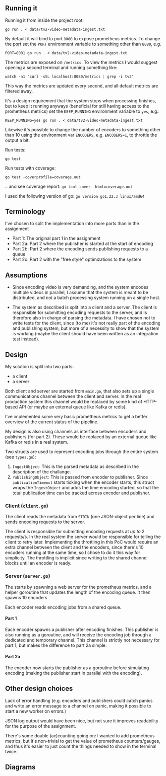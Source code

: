#

## Running it

Running it from inside the project root:

```go run . < data/tv2-video-metadata-ingest.txt```

By default it will bind to port `8080` to expose prometheus metrics. To change the port set the `PORT` environment variable to something other than `8080`, e.g.

```PORT=8081 go run . < data/tv2-video-metadata-ingest.txt```

The metrics are exposed on `/metrics`. To view the metrics I would suggest opening a second terminal and running something like:

```watch -n1 "curl -sSL localhost:8080/metrics | grep -i tv2"```

This way the metrics are updated every second, and all default metrics are filtered away.

It's a design requirement that the system stops when processing finishes, but to keep it running anyways (beneficial for still having access to the prometheus metrics) set the `KEEP_RUNNING` environment variable to `yes`, e.g.:

```KEEP_RUNNING=yes go run . < data/tv2-video-metadata-ingest.txt```

Likewise it's possible to change the number of encoders to something other than 10 using the environment var `ENCODERS`, e.g. `ENCODERS=1`, to throttle the output a bit.


Run tests:

```go test```


Run tests with coverage:

```go test -coverprofile=coverage.out```

.. and see coverage report:
```go tool cover -html=coverage.out```


I used the following version of go:
```go version go1.22.3 linux/amd64```


## Terminology

I've chosen to split the implementation into more parts than in the assignment

- Part 1: The original part 1 in the assignment
- Part 2a: Part 2 where the publisher is started at the start of encoding
- Part 2b: Part 2 where the encoding sends publishing requests to a queue
- Part 2c: Part 2 with the "free style" optimizations to the system


## Assumptions

- Since encoding video is very demanding, and the system encodes multiple videos in parallel, I assume that the system is meant to be distributed, and _not_ a batch processing system running on a single host.

- The system as described is split into a client and a server. The client is responsible for submitting encoding requests to the server, and is therefore also in charge of parsing the metadata. I have chosen not to write tests for the client, since (to me) it's not really part of the encoding and publishing system, but more of a necessity to show that the system is working (maybe the client should have been written as an integration test instead).





## Design

My solution is split into two parts:
- a client
- a server

Both client and server are started from `main.go`, that also sets up a single communications channel between the client and server. In the real production system this channel would be replaced by some kind of HTTP-based API (or maybe an external queue like Kafka or redis).

I've implemented some very basic prometheus metrics to get a better overview of the current status of the pipeline.

My design is also using channels as interface between encoders and publishers (for part 2). These would be replaced by an external queue like Kafka or redis in a real system.

Two structs are used to represent encoding jobs through the entire system (see `types.go`):

1. `IngestObject`: This is the parsed metadata as described in the description of the challange.
2. `PublishingObject`: This is passed from encoder to publisher. Since `publicationTimeout` starts ticking when the encoder starts, this struct wraps the `IngestObject` and adds the time encoding started, so that the total publication time can be tracked across encoder and publisher.


### Client (`client.go`)

The client reads the metadata from `STDIN` (one JSON-object per line) and sends encoding requests to the server.

The client is responsible for submitting encoding requests at _up to_ 2 requests/s. In the real system the server would be responsible for telling the client to retry later. Implementing the throttling in this PoC would require an extra channel between the client and the encoders, since there's 10 encoders running at the same time, so I chose to do it this way for simplicity. The throttling is implicit since writing to the shared channel blocks until an encoder is ready. 


### Server (`server.go`)

The starts by spawning a web server for the prometheus metrics, and a helper goroutine that updates the length of the encoding queue. It then spawns 10 encoders.

Each encoder reads encoding jobs from a shared queue.

#### Part 1

Each encoder spawns a publisher after encoding finishes. This publisher is also running as a goroutine, and will receive the encoding job through a dedicated and temporary channel. This channel is strictly not necessary for part 1, but makes the difference to part 2a simple. 


#### Part 2a

The encoder now starts the publisher as a goroutine before simulating encoding (making the publisher start in parallel with the encoding).


## Other design choices

Lack of error handling (e.g. encoders and publishers could catch panics and write an error message to a channel on panic, making it possible to start a new worker on errors.)

JSON log output would have been nice, but not sure it improves readability for the purpose of the assignment.

There's some double (ac)counting going on: I wanted to add prometheus metrics, but it's non-trivial to get the value of prometheus counters/gauges, and thus it's easier to just count the things needed to show in the terminal twice.


## Diagrams

